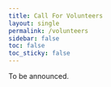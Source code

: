 ```yaml
---
title: Call For Volunteers
layout: single
permalink: /volunteers
sidebar: false
toc: false
toc_sticky: false
---
```


To be announced.

<!-- ## STUDENT VOLUNTEER PROGRAM

We seek a limited number of student volunteers for the 2022 Conference on Empirical Methods in Natural Language Processing (EMNLP 2022), for both online and in-person versions. In exchange for one full day equivalent of work, students receive free registration to the main conference. Workshops and tutorials are not included and must be paid for by the student. The work will be divided, probably into two half-day shifts, and the shifts will be scheduled to maximize volunteer access to the conference events. Tasks will include assisting at the registration desk, stuffing delegate packs, **helping to maintain social media** (mainly Twitter) and providing assistance for conference events including tutorials, the main conference, and workshops, for either online or in-person versions.

## STUDENT SCHOLARSHIP PROGRAM

Through the Student Scholarship Program, we will offer a limited number of grants to assist student participants both with travel to Abu Dhabi as well as with conference expenses (such as accommodation, local transportation to/from the airport, conference registration, etc.)

Successful applicants for the Student Scholarship Program must also participate in the Student Volunteer Program (in-person) and will receive free registration to the main conference in addition to their scholarships. Please note that these scholarships are to subsidize student participation in EMNLP 2022, and are not intended to cover all travel and conference expenses. The final amount of the scholarship will vary depending on the number of days of the stay, the cost of the travel, the quantity of money available, and the number and type of applicants.

## SELECTION CRITERIA

Applicants for both the Student Volunteer Program and the Student Scholarship Program will be evaluated based on the material they submit in their application packages (see below for the submission requirements). Preference will be given to students who are presenting a paper (physically) in the main conference or any of the associated workshops and do not have other means of travel support.

## SUBMISSION PROCEDURE

Applicants for either the Student Volunteer Program or the Student Scholarship Program must be full-time students and should submit the application form [here](https://forms.gle/cwvq88ohKtp5t88z6) where we ask a few questions and **a one-page CV**. 

Students should make travel arrangements, accommodation, and registration independent of the results of their application. All Student Scholarship and Student Volunteer Award recipients must also register for the conference and declare **“I am a Student Volunteer”** in the main conference application form since they will all participate in the Student Volunteer Program. 

Students will be reimbursed after the conference and upon providing scanned receipts and an accounting of the requested funding (i.e., a business expense report) to the ACL Business Manager, Priscilla Rasmussen. Students will have to provide a valid mailing address to receive the reimbursement checks (preferred method) or their complete banking details to receive a wire reimbursement (only in case they cannot accept checks).

## IMPORTANT DATES

Application deadline:  October 24th

Notification of acceptance: November 9th

## CONTACT

Student Volunteers Chairs

emnlp2022.volunteers@gmail.com -->


